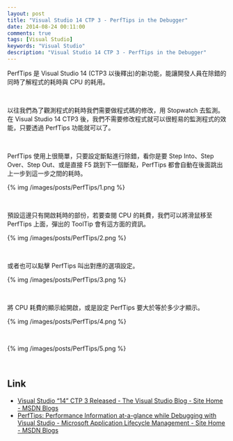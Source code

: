 ```yaml
---
layout: post
title: "Visual Studio 14 CTP 3 - PerfTips in the Debugger"
date: 2014-08-24 00:11:00
comments: true
tags: [Visual Studio]
keywords: "Visual Studio"
description: "Visual Studio 14 CTP 3 - PerfTips in the Debugger"
---
```


PerfTips 是 Visual Studio 14 (CTP3 以後釋出)的新功能，能讓開發人員在除錯的同時了解程式的耗時與 CPU 的耗用。  

<!-- More -->

<br/>

以往我們為了觀測程式的耗時我們需要做程式碼的修改，用 Stopwatch 去監測。在 Visual Studio 14 CTP3 後，我們不需要修改程式就可以很輕易的監測程式的效能，只要透過 PerfTips 功能就可以了。  

<br/>

PerfTips 使用上很簡單，只要設定斷點進行除錯，看你是要 Step Into、Step Over、Step Out、或是直接 F5 跳到下一個斷點，PerfTips 都會自動在後面跳出上一步到這一步之間的耗時。  

{% img /images/posts/PerfTips/1.png %}

<br/>

預設這邊只有開啟耗時的部份，若要查閱 CPU 的耗費，我們可以將滑鼠移至 PerfTips 上面，彈出的 ToolTip 會有這方面的資訊。  

{% img /images/posts/PerfTips/2.png %}

<br/>


或者也可以點擊 PerfTips 叫出對應的選項設定。  

{% img /images/posts/PerfTips/3.png %}

<br/>


將 CPU 耗費的顯示給開啟，或是設定 PerfTips 要大於等於多少才顯示。  

{% img /images/posts/PerfTips/4.png %}

<br/>


{% img /images/posts/PerfTips/5.png %}

<br/>


Link
----
* [Visual Studio “14” CTP 3 Released - The Visual Studio Blog - Site Home - MSDN Blogs](http://blogs.msdn.com/b/visualstudio/archive/2014/08/18/visual-studio-14-ctp-3-released.aspx)
* [PerfTips: Performance Information at-a-glance while Debugging with Visual Studio - Microsoft Application Lifecycle Management - Site Home - MSDN Blogs](http://blogs.msdn.com/b/visualstudioalm/archive/2014/08/18/perftips-performance-information-at-a-glance-while-debugging-with-visual-studio.aspx)
